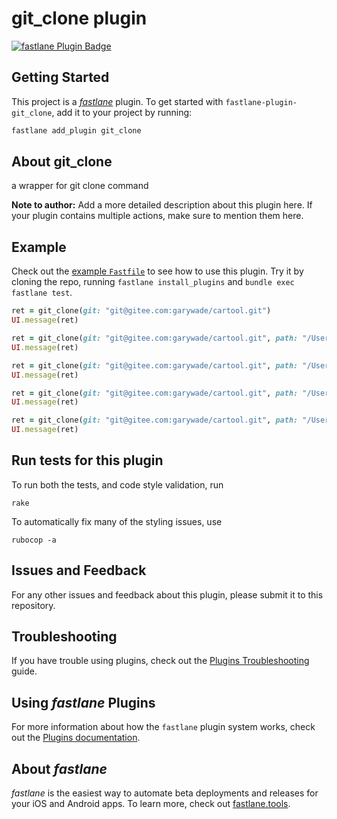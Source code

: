 # git_clone plugin

[![fastlane Plugin Badge](https://rawcdn.githack.com/fastlane/fastlane/master/fastlane/assets/plugin-badge.svg)](https://rubygems.org/gems/fastlane-plugin-git_clone)

## Getting Started

This project is a [_fastlane_](https://github.com/fastlane/fastlane) plugin. To get started with `fastlane-plugin-git_clone`, add it to your project by running:

```bash
fastlane add_plugin git_clone
```

## About git_clone

a wrapper for git clone command

**Note to author:** Add a more detailed description about this plugin here. If your plugin contains multiple actions, make sure to mention them here.

## Example

Check out the [example `Fastfile`](fastlane/Fastfile) to see how to use this plugin. Try it by cloning the repo, running `fastlane install_plugins` and `bundle exec fastlane test`.

```ruby
ret = git_clone(git: "git@gitee.com:garywade/cartool.git")
UI.message(ret)

ret = git_clone(git: "git@gitee.com:garywade/cartool.git", path: "/Users/xiongzenghui/Desktop/cartool")
UI.message(ret)

ret = git_clone(git: "git@gitee.com:garywade/cartool.git", path: "/Users/xiongzenghui/Desktop/cartool", branch: "master")
UI.message(ret)

ret = git_clone(git: "git@gitee.com:garywade/cartool.git", path: "/Users/xiongzenghui/Desktop/cartool", branch: "master", depth: 1)
UI.message(ret)

ret = git_clone(git: "git@gitee.com:garywade/cartool.git", path: "/Users/xiongzenghui/Desktop/cartool", branch: "master", depth: 1, single_branch: true)
UI.message(ret)
```

## Run tests for this plugin

To run both the tests, and code style validation, run

```
rake
```

To automatically fix many of the styling issues, use
```
rubocop -a
```

## Issues and Feedback

For any other issues and feedback about this plugin, please submit it to this repository.

## Troubleshooting

If you have trouble using plugins, check out the [Plugins Troubleshooting](https://docs.fastlane.tools/plugins/plugins-troubleshooting/) guide.

## Using _fastlane_ Plugins

For more information about how the `fastlane` plugin system works, check out the [Plugins documentation](https://docs.fastlane.tools/plugins/create-plugin/).

## About _fastlane_

_fastlane_ is the easiest way to automate beta deployments and releases for your iOS and Android apps. To learn more, check out [fastlane.tools](https://fastlane.tools).
